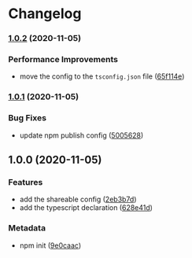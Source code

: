 # Changelog

### [1.0.2](https://github.com/b2broker/tsconfig/compare/v1.0.1...v1.0.2) (2020-11-05)

### Performance Improvements

- move the config to the `tsconfig.json` file ([65f114e](https://github.com/b2broker/tsconfig/commit/65f114e0cbf1cc2d388726592defa3c8d4bbd1d7))

### [1.0.1](https://github.com/b2broker/tsconfig/compare/v1.0.0...v1.0.1) (2020-11-05)

### Bug Fixes

- update npm publish config ([5005628](https://github.com/b2broker/tsconfig/commit/50056281babb779b8c64458489d952d1c55b0ebf))

## 1.0.0 (2020-11-05)

### Features

- add the shareable config ([2eb3b7d](https://github.com/b2broker/tsconfig/commit/2eb3b7db4531bf2c7c3efbbbb30d9714a9a4cc3e))
- add the typescript declaration ([628e41d](https://github.com/b2broker/tsconfig/commit/628e41d458b78c03223cdeae021a90c9cf85dbb0))

### Metadata

- npm init ([9e0caac](https://github.com/b2broker/tsconfig/commit/9e0caac2fcefa4ef9e8d8ce222340e9096c7eb2b))
